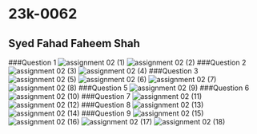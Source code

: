 # 23k-0062
## Syed Fahad Faheem Shah

###Question 1
![assignment 02 (1)](https://github.com/syedfahadshah-f7/Assignments/assets/142867460/fd149435-3bae-4202-a0c0-12136c0a0f53)
![assignment 02 (2)](https://github.com/syedfahadshah-f7/Assignments/assets/142867460/f37a0fd3-ba97-487f-a2a7-e650fc652b3c)
###Question 2
![assignment 02 (3)](https://github.com/syedfahadshah-f7/Assignments/assets/142867460/6d890ba3-a752-4571-b570-d86a45c1a262)
![assignment 02 (4)](https://github.com/syedfahadshah-f7/Assignments/assets/142867460/f8a84a62-ab7e-42ff-86bd-1ba4afa16005)
###Question 3
![assignment 02 (5)](https://github.com/syedfahadshah-f7/Assignments/assets/142867460/b80c0338-af77-4b78-96c3-304700367416)
![assignment 02 (6)](https://github.com/syedfahadshah-f7/Assignments/assets/142867460/89f296df-b49a-4932-90e7-624ef176b82d)
![assignment 02 (7)](https://github.com/syedfahadshah-f7/Assignments/assets/142867460/5b0397f3-2928-4afa-a55a-56cdb9b212f1)
![assignment 02 (8)](https://github.com/syedfahadshah-f7/Assignments/assets/142867460/65a562ea-210e-4394-972c-6a51400ffc1b)
###Question 5
![assignment 02 (9)](https://github.com/syedfahadshah-f7/Assignments/assets/142867460/67703d67-22af-4caa-b2a4-424c5f4ee9ce)
###Question 6
![assignment 02 (10)](https://github.com/syedfahadshah-f7/Assignments/assets/142867460/7ea841a5-0a26-4112-9265-4192b1fbfb06)
###Question 7
![assignment 02 (11)](https://github.com/syedfahadshah-f7/Assignments/assets/142867460/ae96d68e-5fde-4182-a5a3-6fc496cf6dc1)
![assignment 02 (12)](https://github.com/syedfahadshah-f7/Assignments/assets/142867460/e815860b-6275-474f-a65d-aa1f60860754)
###Question 8
![assignment 02 (13)](https://github.com/syedfahadshah-f7/Assignments/assets/142867460/92e115ef-1734-43b8-b98e-efb2f99dd7ee)
![assignment 02 (14)](https://github.com/syedfahadshah-f7/Assignments/assets/142867460/6e842022-5c70-42b8-bb5d-2d592044c295)
###Question 9
![assignment 02 (15)](https://github.com/syedfahadshah-f7/Assignments/assets/142867460/f3a6d7a9-88c5-41bc-9b51-63d8b8ab3bb5)
![assignment 02 (16)](https://github.com/syedfahadshah-f7/Assignments/assets/142867460/86953b35-c90d-47d4-bbbc-b9a8849f8952)
![assignment 02 (17)](https://github.com/syedfahadshah-f7/Assignments/assets/142867460/34199319-337c-4e57-ae63-7f937435beb0)
![assignment 02 (18)](https://github.com/syedfahadshah-f7/Assignments/assets/142867460/bd23aaec-93c3-438f-b348-3c0bd5d51423)
